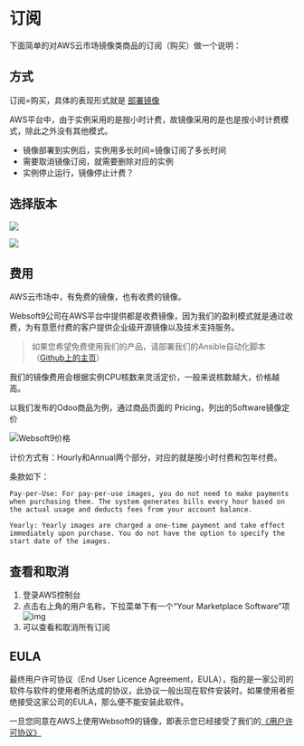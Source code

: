 # 订阅

下面简单的对AWS云市场镜像类商品的订阅（购买）做一个说明：

## 方式

订阅=购买，具体的表现形式就是 [部署镜像](/zh/stack-deployment.md)

AWS平台中，由于实例采用的是按小时计费，故镜像采用的是也是按小时计费模式，除此之外没有其他模式。

* 镜像部署到实例后，实例用多长时间=镜像订阅了多长时间
* 需要取消镜像订阅，就需要删除对应的实例
* 实例停止运行，镜像停止计费？

## 选择版本

![](https://libs.websoft9.com/Websoft9/DocsPicture/en/aws/aws-subs-odoo-websoft9.png)

![](https://libs.websoft9.com/Websoft9/DocsPicture/en/aws/aws-subs-odoooldversion-websoft9.png)


## 费用

AWS云市场中，有免费的镜像，也有收费的镜像。

Websoft9公司在AWS平台中提供都是收费镜像，因为我们的盈利模式就是通过收费，为有意愿付费的客户提供企业级开源镜像以及技术支持服务。

> 如果您希望免费使用我们的产品，请部署我们的Ansible自动化脚本（[Github上的主页](https://github.com/websoft9)）

我们的镜像费用会根据实例CPU核数来灵活定价，一般来说核数越大，价格越高。

以我们发布的Odoo商品为例，通过商品页面的 Pricing，列出的Software镜像定价

![Websoft9价格](https://libs.websoft9.com/Websoft9/DocsPicture/en/aws/aws-mkpricing-websoft9.png)

计价方式有：Hourly和Annual两个部分，对应的就是按小时付费和包年付费。

条款如下：

``` text
Pay-per-Use: For pay-per-use images, you do not need to make payments when purchasing them. The system generates bills every hour based on the actual usage and deducts fees from your account balance.

Yearly: Yearly images are charged a one-time payment and take effect immediately upon purchase. You do not have the option to specify the start date of the images.

```

## 查看和取消

1. 登录AWS控制台
2. 点击右上角的用户名称，下拉菜单下有一个“Your Marketplace Software”项
   ![img](https://libs.websoft9.com/Websoft9/DocsPicture/en/aws/aws-yoursb-websoft9.png)
2. 可以查看和取消所有订阅

## EULA

最终用户许可协议（End User Licence Agreement，EULA），指的是一家公司的软件与软件的使用者所达成的协议，此协议一般出现在软件安装时。如果使用者拒绝接受这家公司的EULA，那么便不能安装此软件。

一旦您同意在AWS上使用Websoft9的镜像，即表示您已经接受了我们的[《用户许可协议》](https://support.websoft9.com/docs/legal/zh/eula)
